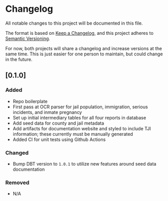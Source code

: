 # Changelog
All notable changes to this project will be documented in this file.

The format is based on [Keep a Changelog](https://keepachangelog.com/en/1.0.0/),
and this project adheres to [Semantic Versioning](https://semver.org/spec/v2.0.0.html).

For now, both projects will share a changelog and increase versions at the same time. This is just easier for one person to maintain, but could change in the future.

## [0.1.0]

### Added
- Repo boilerplate
- First pass at OCR parser for jail population, immigration, serious incidents, and inmate pregnancy
- Set up initial intermediary tables for all four reports in database
- Add seed data for county and jail metadata
- Add artifacts for documentation website and styled to include TJI information; these currently must be manually generated
- Added CI for unit tests using Github Actions

### Changed
- Bump DBT version to `1.0.1` to utilize new features around seed data documentation

### Removed
- N/A
